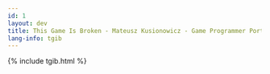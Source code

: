 ```yaml
---
id: 1
layout: dev
title: This Game Is Broken - Mateusz Kusionowicz - Game Programmer Portfolio
lang-info: tgib
---
```

{% include tgib.html %}